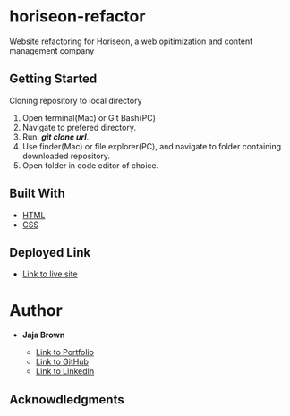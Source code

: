 # horiseon-refactor

Website refactoring for Horiseon, a web opitimization and content management company

## Getting Started

Cloning repository to local directory

1. Open terminal(Mac) or Git Bash(PC)
2. Navigate to prefered directory.
3. Run: **_git clone url_**.
4. Use finder(Mac) or file explorer(PC), and navigate to folder containing downloaded repository.
5. Open folder in code editor of choice.

## Built With

- [HTML](https://developer.mozilla.org/en-US/docs/Web/HTML)
- [CSS](https://developer.mozilla.org/en-US/docs/Web/CSS)

## Deployed Link

- [Link to live site](https://jbrown827.github.io/horiseon-refactor-demo/)

# Author

- **Jaja Brown**

  - [Link to Portfolio]()
  - [Link to GitHub](https://github.com/jbrown827)
  - [Link to LinkedIn](https://www.linkedin.com/in/jaja-brown-a42261201/)

## Acknowdledgments
